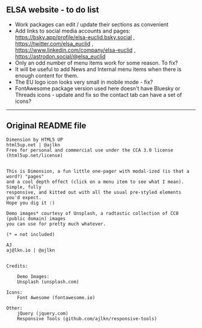 ## ELSA website - to do list 

 * Work packages can edit / update their sections as convenient
 * Add links to social media accounts and pages: https://bsky.app/profile/elsa-euclid.bsky.social , https://twitter.com/elsa_euclid , https://www.linkedin.com/company/elsa-euclid , https://astrodon.social/@elsa_euclid 
 * Only an odd number of menu items work for some reason. To fix?
 * It will be useful to add News and Internal menu items when there is enough content for them. 
 * The EU logo icon looks very small in mobile mode - fix?
 * FontAwesome package version used here doesn't have Bluesky or Threads icons - update and fix so the contact tab can have a set of icons?



***

## Original README file

    Dimension by HTML5 UP
    html5up.net | @ajlkn
    Free for personal and commercial use under the CCA 3.0 license (html5up.net/license)


    This is Dimension, a fun little one-pager with modal-ized (is that a word?) "pages"
    and a cool depth effect (click on a menu item to see what I mean). Simple, fully
    responsive, and kitted out with all the usual pre-styled elements you'd expect.
    Hope you dig it :)

    Demo images* courtesy of Unsplash, a radtastic collection of CC0 (public domain) images
    you can use for pretty much whatever.

    (* = not included)

    AJ
    aj@lkn.io | @ajlkn


    Credits:

        Demo Images:
		Unsplash (unsplash.com)

	Icons:
		Font Awesome (fontawesome.io)

	Other:
		jQuery (jquery.com)
		Responsive Tools (github.com/ajlkn/responsive-tools)

